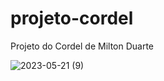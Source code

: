 # projeto-cordel
Projeto do Cordel de Milton Duarte

![2023-05-21 (9)](https://github.com/Gabrielhenrike/projeto-cordel/assets/121114710/f4aa838a-ebcb-4c23-91f6-7e6419d603c9)
